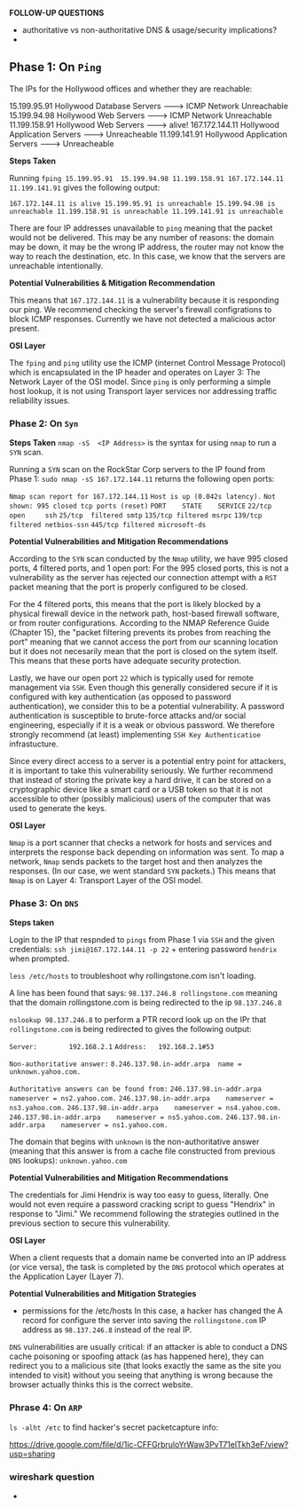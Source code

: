**FOLLOW-UP QUESTIONS**
- authoritative vs non-authoritative DNS & usage/security implications?
-


## Phase 1: On `Ping`

The IPs for the Hollywood offices and whether they are reachable:

15.199.95.91	Hollywood Database Servers ---> ICMP Network Unreachable
15.199.94.98		Hollywood Web Servers ---> ICMP Network Unreachable
11.199.158.91		Hollywood Web Servers ---> alive!
167.172.144.11		Hollywood Application Servers ---> Unreacheable
11.199.141.91		Hollywood Application Servers ---> Unreacheable

__Steps Taken__

Running `fping 15.199.95.91  15.199.94.98 11.199.158.91 167.172.144.11 11.199.141.91` gives the following output:

`167.172.144.11 is alive
15.199.95.91 is unreachable
15.199.94.98 is unreachable
11.199.158.91 is unreachable
11.199.141.91 is unreachable`

There are four IP addresses unavailable to `ping` meaning that the packet would not be delivered. This may be any number of reasons: the domain may be down, it may be the wrong IP address, the router may not know the way to reach the destination, etc. In this case, we know that the servers are unreachable intentionally. 

__Potential Vulnerabilities & Mitigation Recommendation__

This means that `167.172.144.11` is a vulnerability because it is responding our ping. We recommend checking the server's firewall configrations to block ICMP responses. Currently we have not detected a malicious actor present. 

__OSI Layer__

The `fping` and `ping` utility use the ICMP (internet Control Message Protocol) which is encapsulated in the IP header and operates on Layer 3: The Network Layer of the OSI model. Since `ping` is only performing a simple host lookup, it is not using Transport layer services nor addressing traffic reliability issues. 

### Phase 2: On `Syn`

__Steps Taken__
`nmap -sS  <IP Address>` is the syntax for using `nmap` to run a `SYN` scan.

Running a `SYN` scan on the RockStar Corp servers to the IP found from Phase 1:
`sudo nmap -sS 167.172.144.11` returns the following open ports:

`Nmap scan report for 167.172.144.11`
`Host is up (0.042s latency).`
`Not shown: 995 closed tcp ports (reset)`
`PORT    STATE    SERVICE`
`22/tcp  open     ssh`
`25/tcp  filtered smtp`
`135/tcp filtered msrpc`
`139/tcp filtered netbios-ssn`
`445/tcp filtered microsoft-ds`

__Potential Vulnerabilities and Mitigation Recommendations__

According to the `SYN` scan conducted by the `Nmap` utility, we have 995 closed ports, 4 filtered ports, and 1 open port: For the 995 closed ports, this is not a vulnerability as the server has rejected our connection attempt with a `RST` packet meaning that the port is properly configured to be closed.

For the 4 filtered ports, this means that the port is likely blocked by a physical firewall device in the network path, host-based firewall software, or from router configurations. According to the NMAP Reference Guide (Chapter 15), the "packet filtering prevents its probes from reaching the port" meaning that we cannot access the port from our scanning location but it does not necesarily mean that the port is closed on the sytem itself. This means that these ports have adequate security protection.

Lastly, we have our open port `22` which is typically used for remote management via `SSH`. Even though this generally considered secure if it is configured with key authentication (as opposed to password authentication), we consider this to be a potential vulnerability. A password authentication is susceptible to brute-force attacks and/or social engineering, especially if it is a weak or obvious password. We therefore strongly recommend (at least) implementing `SSH Key Authenticatioe` infrastucture. 


Since every direct access to a server is a potential entry point for attackers, it is important to take this vulnerability seriously. We further recommend that instead of storing the private key a hard drive, it can be stored on a cryptographic device like a smart card or a USB token so that it is not accessible to other (possibly malicious) users of the computer that was used to generate the keys.

__OSI Layer__

`Nmap` is a port scanner that checks a network for hosts and services and interprets the response back depending on information was sent. To map a network, `Nmap` sends packets to the target host and then analyzes the responses. (In our case, we went standard `SYN` packets.) This means that `Nmap` is on Layer 4: Transport Layer of the OSI model.


### Phase 3: On `DNS`

__Steps taken__

Login to the IP that respnded to `pings` from Phase 1 via `SSH` and the given credentials: `ssh jimi@167.172.144.11 -p 22` + entering password `hendrix` when prompted.

`less /etc/hosts` to troubleshoot why rollingstone.com isn't loading. 

A line has been found that says: `98.137.246.8 rollingstone.com` meaning that the domain rollingstone.com is being redirected to the ip `98.137.246.8` 

`nslookup 98.137.246.8` to perform a PTR record look up on the IPr that `rollingstone.com` is being redirected to gives the following output:

`Server:		192.168.2.1`
`Address:	192.168.2.1#53`

`Non-authoritative answer:`
`8.246.137.98.in-addr.arpa	name = unknown.yahoo.com.`

`Authoritative answers can be found from:`
`246.137.98.in-addr.arpa	nameserver = ns2.yahoo.com.`
`246.137.98.in-addr.arpa	nameserver = ns3.yahoo.com.`
`246.137.98.in-addr.arpa	nameserver = ns4.yahoo.com.`
`246.137.98.in-addr.arpa	nameserver = ns5.yahoo.com.`
`246.137.98.in-addr.arpa	nameserver = ns1.yahoo.com.`

The domain that begins with `unknown` is the non-authoritative answer (meaning that this answer is from a cache file constructed from previous `DNS` lookups): `unknown.yahoo.com`

__Potential Vulnerabilities and Mitigation Recommendations__

The credentials for Jimi Hendrix is way too easy to guess, literally. One would not even require a password cracking script to guess "Hendrix" in response to "Jimi." We recommend following the strategies outlined in the previous section to secure this vulnerability. 

__OSI Layer__

When a client requests that a domain name be converted into an IP address (or vice versa), the task is completed by the `DNS` protocol which operates at the Application Layer (Layer 7).

__Potential Vulnerabilities and Mitigation Strategies__

- permissions for the /etc/hosts
In this case, a hacker has changed the A record for  configure the server into saving the `rollingstone.com` IP address as `98.137.246.8` instead of the real IP.

`DNS` vulnerabilities are usually critical: if an attacker is able to conduct a DNS cache poisoning or spoofing attack (as has happened here), they can redirect you to a malicious site (that looks exactly the same as the site you intended to visit) without you seeing that anything is wrong because the browser actually thinks this is the correct website. 


### Phrase 4: On `ARP`
`ls -alht /etc` to find hacker's secret packetcapture info:

 https://drive.google.com/file/d/1ic-CFFGrbruloYrWaw3PvT71elTkh3eF/view?usp=sharing


### wireshark question
- 
